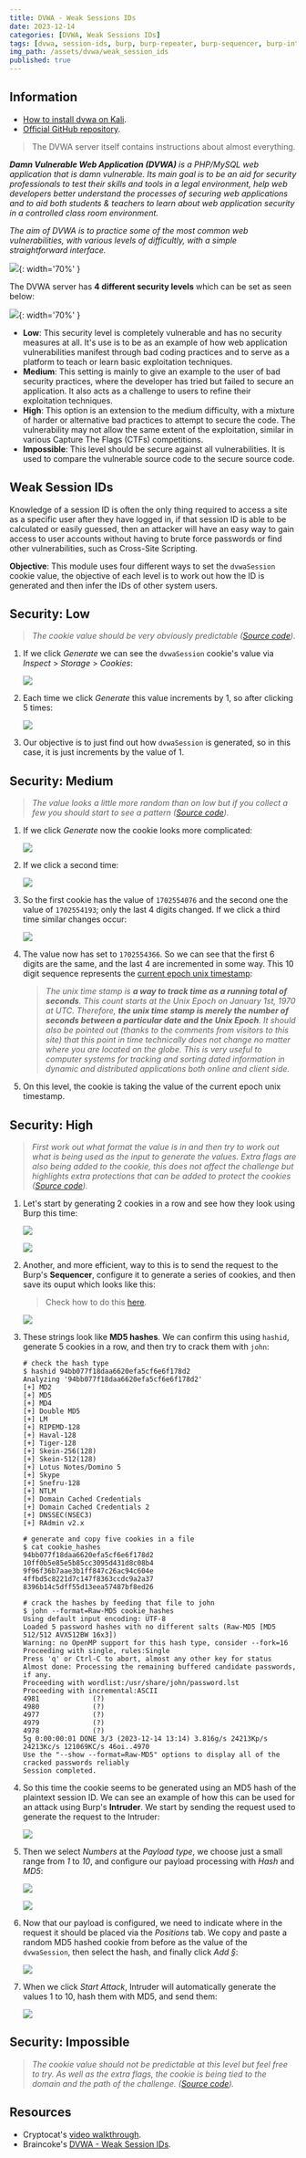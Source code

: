 ```yaml
---
title: DVWA - Weak Sessions IDs
date: 2023-12-14
categories: [DVWA, Weak Sessions IDs]
tags: [dvwa, session-ids, burp, burp-repeater, burp-sequencer, burp-intruder, hash, md5, john, cookies]
img_path: /assets/dvwa/weak_session_ids
published: true
---
```


## Information

- [How to install dvwa on Kali](https://www.kali.org/tools/dvwa/).
- [Official GitHub repository](https://github.com/digininja/DVWA).

> The DVWA server itself contains instructions about almost everything.

_**Damn Vulnerable Web Application (DVWA)** is a PHP/MySQL web application that is damn vulnerable. Its main goal is to be an aid for security professionals to test their skills and tools in a legal environment, help web developers better understand the processes of securing web applications and to aid both students & teachers to learn about web application security in a controlled class room environment._

_The aim of DVWA is to practice some of the most common web vulnerabilities, with various levels of difficultly, with a simple straightforward interface._

![](dvwa_home.png){: width='70%' }

The DVWA server has **4 different security levels** which can be set as seen below:

![](security_levels.png){: width='70%' }

- **Low**: This security level is completely vulnerable and has no security measures at all. It's use is to be as an example of how web application vulnerabilities manifest through bad coding practices and to serve as a platform to teach or learn basic exploitation techniques.
- **Medium**: This setting is mainly to give an example to the user of bad security practices, where the developer has tried but failed to secure an application. It also acts as a challenge to users to refine their exploitation techniques.
- **High**: This option is an extension to the medium difficulty, with a mixture of harder or alternative bad practices to attempt to secure the code. The vulnerability may not allow the same extent of the exploitation, similar in various Capture The Flags (CTFs) competitions.
- **Impossible**: This level should be secure against all vulnerabilities. It is used to compare the vulnerable source code to the secure source code.

## Weak Session IDs

Knowledge of a session ID is often the only thing required to access a site as a specific user after they have logged in, if that session ID is able to be calculated or easily guessed, then an attacker will have an easy way to gain access to user accounts without having to brute force passwords or find other vulnerabilities, such as Cross-Site Scripting.

**Objective**: This module uses four different ways to set the `dvwaSession` cookie value, the objective of each level is to work out how the ID is generated and then infer the IDs of other system users.

## Security: Low
> _The cookie value should be very obviously predictable ([Source code](https://github.com/CSpanias/cspanias.github.io/blob/main/assets/dvwa/weak_sessions_ids/weak_sessions_ids_low_source_code.php))._

1. If we click *Generate* we can see the `dvwaSession` cookie's value via *Inspect* > *Storage* > *Cookies*:

    ![](low_cookie1.png)

2. Each time we click *Generate* this value increments by 1, so after clicking 5 times:

    ![](low_cookie6.png)

3. Our objective is to just find out how `dvwaSession` is generated, so in this case, it is just increments by the value of 1.

## Security: Medium
> _The value looks a little more random than on low but if you collect a few you should start to see a pattern ([Source code](https://github.com/CSpanias/cspanias.github.io/blob/main/assets/dvwa/weak_sessions_ids/weak_sessions_ids_medium_source_code.php))._

1. If we click *Generate* now the cookie looks more complicated:

    ![](medium_cookie1.png)

2.  If we click a second time:

    ![](medium_cookie2.png)

3. So the first cookie has the value of `1702554076` and the second one the value of `1702554193`; only the last 4 digits changed. If we click a third time similar changes occur:

    ![](medium_cookie3.png)

4. The value now has set to `1702554366`. So we can see that the first 6 digits are the same, and the last 4 are incremented in some way. This 10 digit sequence represents the [current epoch unix timestamp](https://www.unixtimestamp.com/):

    > _The unix time stamp is **a way to track time as a running total of seconds**. This count starts at the Unix Epoch on January 1st, 1970 at UTC. Therefore, **the unix time stamp is merely the number of seconds between a particular date and the Unix Epoch**. It should also be pointed out (thanks to the comments from visitors to this site) that this point in time technically does not change no matter where you are located on the globe. This is very useful to computer systems for tracking and sorting dated information in dynamic and distributed applications both online and client side._

5. On this level, the cookie is taking the value of the current epoch unix timestamp.

## Security: High
> _First work out what format the value is in and then try to work out what is being used as the input to generate the values. Extra flags are also being added to the cookie, this does not affect the challenge but highlights extra protections that can be added to protect the cookies ([Source code](https://github.com/CSpanias/cspanias.github.io/blob/main/assets/dvwa/weak_sessions_ids/weak_sessions_ids_high_source_code.php))._

1. Let's start by generating 2 cookies in a row and see how they look using Burp this time:

    ![](high_cookie1.png)

    ![](high_cookie2.png)

2. Another, and more efficient, way to this is to send the request to the Burp's **Sequencer**, configure it to generate a series of cookies, and then save its ouput which looks like this:

    > Check how to do this [here](https://braincoke.fr/write-up/dvwa/dvwa-weak-session-i-ds/).

    ![](subl_cookies.png)

3. These strings look like **MD5 hashes**. We can confirm this using `hashid`, generate 5 cookies in a row, and then try to crack them with `john`:

    ```shell
    # check the hash type
    $ hashid 94bb077f18daa6620efa5cf6e6f178d2
    Analyzing '94bb077f18daa6620efa5cf6e6f178d2'
    [+] MD2
    [+] MD5
    [+] MD4
    [+] Double MD5
    [+] LM
    [+] RIPEMD-128
    [+] Haval-128
    [+] Tiger-128
    [+] Skein-256(128)
    [+] Skein-512(128)
    [+] Lotus Notes/Domino 5
    [+] Skype
    [+] Snefru-128
    [+] NTLM
    [+] Domain Cached Credentials
    [+] Domain Cached Credentials 2
    [+] DNSSEC(NSEC3)
    [+] RAdmin v2.x

    # generate and copy five cookies in a file
    $ cat cookie_hashes
    94bb077f18daa6620efa5cf6e6f178d2
    10ff0b5e85e5b85cc3095d431d8c08b4
    9f96f36b7aae3b1ff847c26ac94c604e
    4ffbd5c8221d7c147f8363ccdc9a2a37
    8396b14c5dff55d13eea57487bf8ed26 

    # crack the hashes by feeding that file to john
    $ john --format=Raw-MD5 cookie_hashes
    Using default input encoding: UTF-8
    Loaded 5 password hashes with no different salts (Raw-MD5 [MD5 512/512 AVX512BW 16x3])
    Warning: no OpenMP support for this hash type, consider --fork=16
    Proceeding with single, rules:Single
    Press 'q' or Ctrl-C to abort, almost any other key for status
    Almost done: Processing the remaining buffered candidate passwords, if any.
    Proceeding with wordlist:/usr/share/john/password.lst
    Proceeding with incremental:ASCII
    4981             (?)
    4980             (?)
    4977             (?)
    4979             (?)
    4978             (?)
    5g 0:00:00:01 DONE 3/3 (2023-12-14 13:14) 3.816g/s 24213Kp/s 24213Kc/s 121069KC/s 46oi..4970
    Use the "--show --format=Raw-MD5" options to display all of the cracked passwords reliably
    Session completed.
    ```

4. So this time the cookie seems to be generated using an MD5 hash of the plaintext session ID. We can see an example of how this can be used for an attack using Burp's **Intruder**. We start by sending the request used to generate the request to the Intruder:

    ![](send_to_intruder.png)

5. Then we select *Numbers* at the *Payload type*, we choose just a small range from *1* to *10*, and configure our payload processing with *Hash* and *MD5*:

    ![](intruder_config1.png)

    ![](intruder_config2.png)

6. Now that our payload is configured, we need to indicate where in the request it should be placed via the *Positions* tab. We copy and paste a random MD5 hashed cookie from before as the value of the `dvwaSession`, then select the hash, and finally click *Add §*:

    ![](intruder_config3.png)

7. When we click *Start Attack*, Intruder will automatically generate the values 1 to 10, hash them with MD5, and send them:

    ![](intruder_attack.png)

## Security: Impossible
> _The cookie value should not be predictable at this level but feel free to try. As well as the extra flags, the cookie is being tied to the domain and the path of the challenge. ([Source code](https://github.com/CSpanias/cspanias.github.io/blob/main/assets/dvwa/weak_sessions_ids/weak_sessions_ids_impossible_source_code.php))._

## Resources

- Cryptocat's [video walkthrough](https://www.youtube.com/watch?v=xzKEXAdlxPU).
- Braincoke's [DVWA - Weak Session IDs](https://braincoke.fr/write-up/dvwa/dvwa-weak-session-i-ds/).